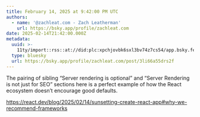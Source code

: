 ```yaml
---
title: February 14, 2025 at 9:42:00 PM UTC
authors:
  - name: '@zachleat.com - Zach Leatherman'
    url: https://bsky.app/profile/zachleat.com
date: 2025-02-14T21:42:00.000Z
metadata:
  uuid: >-
    11ty/import::rss::at://did:plc:xpchjovbk6sxl3bv74z7cs54/app.bsky.feed.post/3li66a55drs2f
  type: bluesky
  url: https://bsky.app/profile/zachleat.com/post/3li66a55drs2f
---
```

The pairing of sibling “Server rendering is optional” and “Server Rendering is not just for SEO” sections here is a perfect example of how the React ecosystem doesn’t encourage good defaults.

https://react.dev/blog/2025/02/14/sunsetting-create-react-app#why-we-recommend-frameworks